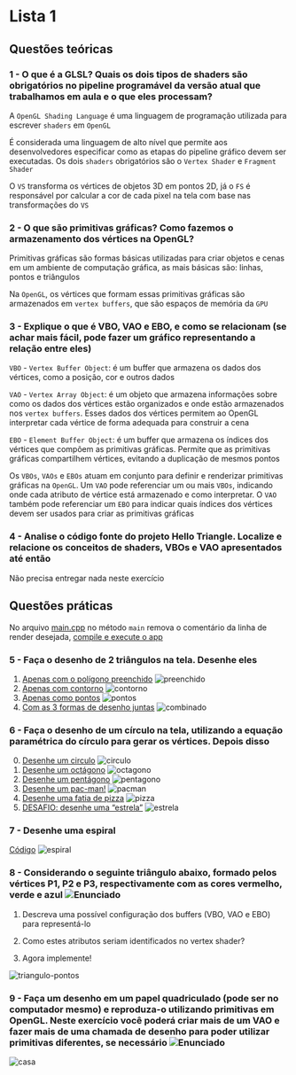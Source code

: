 # Lista 1

## Questões teóricas

### 1 - O que é a GLSL? Quais os dois tipos de shaders são obrigatórios no pipeline programável da versão atual que trabalhamos em aula e o que eles processam?

A `OpenGL Shading Language` é uma linguagem de programação utilizada para escrever `shaders` em `OpenGL`

É considerada uma linguagem de alto nível que permite aos desenvolvedores especificar como as etapas do pipeline gráfico devem ser executadas. Os dois `shaders` obrigatórios são o `Vertex Shader` e `Fragment Shader`

O `VS` transforma os vértices de objetos 3D em pontos 2D, já o `FS` é responsável por calcular a cor de cada pixel na tela com base nas transformações do `VS`

### 2 - O que são primitivas gráficas? Como fazemos o armazenamento dos vértices na OpenGL?

Primitivas gráficas são formas básicas utilizadas para criar objetos e cenas em um ambiente de computação gráfica, as mais básicas são: linhas, pontos e triângulos

Na `OpenGL`, os vértices que formam essas primitivas gráficas são armazenados em `vertex buffers`, que são espaços de memória da `GPU`

### 3 - Explique o que é VBO, VAO e EBO, e como se relacionam (se achar mais fácil, pode fazer um gráfico representando a relação entre eles)

`VBO` - `Vertex Buffer Object`: é um buffer que armazena os dados dos vértices, como a posição, cor e outros dados

`VAO` - `Vertex Array Object`: é um objeto que armazena informações sobre como os dados dos vértices estão organizados e onde estão armazenados nos `vertex buffers`. Esses dados dos vértices permitem ao OpenGL interpretar cada vértice de forma adequada para construir a cena

`EBO` - `Element Buffer Object`: é um buffer que armazena os índices dos vértices que compõem as primitivas gráficas. Permite que as primitivas gráficas compartilhem vértices, evitando a duplicação de mesmos pontos

Os `VBOs`, `VAOs` e `EBOs` atuam em conjunto para definir e renderizar primitivas gráficas na `OpenGL`. Um `VAO` pode referenciar um ou mais `VBOs`, indicando onde cada atributo de vértice está armazenado e como interpretar. O `VAO` também pode referenciar um `EBO` para indicar quais índices dos vértices devem ser usados para criar as primitivas gráficas

### 4 - Analise o código fonte do projeto Hello Triangle. Localize e relacione os conceitos de shaders, VBOs e VAO apresentados até então

Não precisa entregar nada neste exercício

## Questões práticas

No arquivo [main.cpp](./main.cpp#L54) no método `main` remova o comentário da linha de render desejada, [compile e execute o app](../README.md#L29)

### 5 - Faça o desenho de 2 triângulos na tela. Desenhe eles

1. [Apenas com o polígono preenchido](./two-triangles/main.cpp)
    ![preenchido](./assets/preenchido.png)
2. [Apenas com contorno](./two-triangles-line/main.cpp)
    ![contorno](./assets/contorno.png)
3. [Apenas como pontos](./two-triangles-point/main.cpp)
    ![pontos](./assets/pontos.png)
4. [Com as 3 formas de desenho juntas](./two-triangles-all/main.cpp)
    ![combinado](./assets/combinado.png)

### 6 - Faça o desenho de um círculo na tela, utilizando a equação paramétrica do círculo para gerar os vértices. Depois disso

0. [Desenhe um circulo](./circle/main.cpp)
    ![circulo](./assets/circulo.png)
1. [Desenhe um octágono](./octagon/main.cpp)
    ![octagono](./assets/octagono.png)
2. [Desenhe um pentágono](./pentagon/main.cpp)
    ![pentagono](./assets/pentagono.png)
3. [Desenhe um pac-man!](./pacman/main.cpp)
    ![pacman](./assets/pacman.png)
4. [Desenhe uma fatia de pizza](./pizza/main.cpp)
    ![pizza](./assets/pizza.png)
5. [DESAFIO: desenhe uma “estrela”](./star/main.cpp)
    ![estrela](./assets/estrela.png)

### 7 - Desenhe uma espiral

[Código](./spiral/main.cpp)
![espiral](./assets/espiral.png)

### 8 - Considerando o seguinte triângulo abaixo, formado pelos vértices P1, P2 e P3, respectivamente com as cores vermelho, verde e azul ![Enunciado](./assets/8-pontos.png)

1. Descreva uma possível configuração dos buffers (VBO, VAO e EBO) para representá-lo

2. Como estes atributos seriam identificados no vertex shader?

3. Agora implemente!

![triangulo-pontos](./assets/triangulo-pontos.png)

### 9 - Faça um desenho em um papel quadriculado (pode ser no computador mesmo) e reproduza-o utilizando primitivas em OpenGL. Neste exercício você poderá criar mais de um VAO e fazer mais de uma chamada de desenho para poder utilizar primitivas diferentes, se necessário ![Enunciado](./assets/9-casa.png)

![casa](./assets/casa.png)
